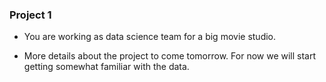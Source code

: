 ### Project 1

- You are working as data science team for a big movie studio.

- More details about the project to come tomorrow. For now we will
  start getting somewhat familiar with the data.

